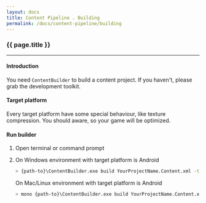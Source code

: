 ```yaml
---
layout: docs
title: Content Pipeline . Building
permalink: /docs/content-pipeline/building
---
```


### {{ page.title }}

***

#### Introduction
You need <code>ContentBuilder</code> to build a content project. If you haven't, please grab the development toolkit.

#### Target platform
Every target platform have some special behaviour, like texture compression. You should aware, so your game will be optimized. 

#### Run builder
1.  Open terminal or command prompt
2.  On Windows environment with target platform is Android

    ```bash
    > {path-to}\ContentBuilder.exe build YourProjectName.Content.xml -t Android
    ```

    On Mac/Linux environment with target platform is Android

    ```bash
    > mono {path-to}\ContentBuilder.exe build YourProjectName.Content.xml -t Android
    ```